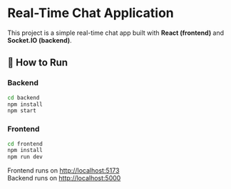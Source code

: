 # Real-Time Chat Application

This project is a simple real-time chat app built with **React (frontend)** and **Socket.IO (backend)**.

## 🚀 How to Run

### Backend
```bash
cd backend
npm install
npm start
```

### Frontend
```bash
cd frontend
npm install
npm run dev
```

Frontend runs on [http://localhost:5173](http://localhost:5173)  
Backend runs on [http://localhost:5000](http://localhost:5000)
